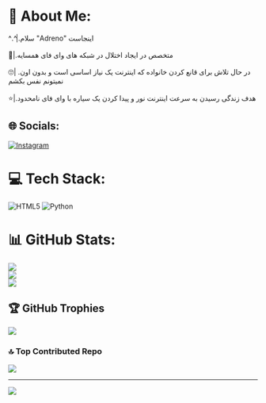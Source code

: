 # 💫 About Me:
 ^.^|.سلام "Adreno" اینجاست <br><br> 👾|.متخصص در ایجاد اختلال در شبکه های وای فای همسایه <br><br> 🙄| .در حال تلاش برای قانع کردن خانواده که اینترنت یک نیاز اساسی است و بدون اون نمیتونم نفس بکشم<br><br> ⭐|.هدف زندگی رسیدن به سرعت اینترنت نور و پیدا کردن یک سیاره با وای فای نامحدود


## 🌐 Socials:
[![Instagram](https://img.shields.io/badge/Instagram-%23E4405F.svg?logo=Instagram&logoColor=white)](https://instagram.com/adrrenoo) 

# 💻 Tech Stack:
![HTML5](https://img.shields.io/badge/html5-%23E34F26.svg?style=flat&logo=html5&logoColor=white) ![Python](https://img.shields.io/badge/python-3670A0?style=flat&logo=python&logoColor=ffdd54)
# 📊 GitHub Stats:
![](https://github-readme-stats.vercel.app/api?username=Adreenoo&theme=aura&hide_border=false&include_all_commits=true&count_private=false)<br/>
![](https://github-readme-streak-stats.herokuapp.com/?user=Adreenoo&theme=aura&hide_border=false)<br/>
![](https://github-readme-stats.vercel.app/api/top-langs/?username=Adreenoo&theme=aura&hide_border=false&include_all_commits=true&count_private=false&layout=compact)

## 🏆 GitHub Trophies
![](https://github-profile-trophy.vercel.app/?username=Adreenoo&theme=tokyonight&no-frame=false&no-bg=true&margin-w=4)

### 🔝 Top Contributed Repo
![](https://github-contributor-stats.vercel.app/api?username=Adreenoo&limit=5&theme=aura&combine_all_yearly_contributions=true)

---
[![](https://visitcount.itsvg.in/api?id=Adreenoo&icon=5&color=0)](https://visitcount.itsvg.in)

